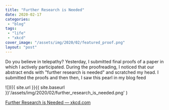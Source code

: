 ```yaml
---
title: "Further Research is Needed"
date: 2020-02-17
categories: 
 - "blog"
tags: 
 - "life"
 - "xkcd"
cover_image: "/assets/img/2020/02/featured_proof.png"
layout: "post"
---
```


Do you believe in telepathy? Yesterday, I submitted final proofs of a paper in which I actively participated. During the proofreading, I noticed that our abstract ends with "further research is needed" and scratched my head. I submitted the proofs and then then, I saw this pearl in my blog feed

![]({{ site.url }}{{ site.baseurl }}'/assets/img/2020/02/further_research_is_needed.png' )

[Further Research is Needed — xkcd.com](https://xkcd.com/2268/)
